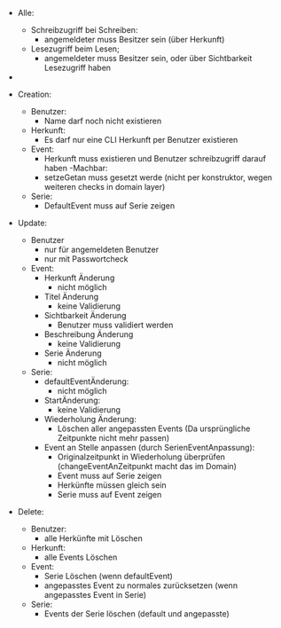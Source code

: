 - Alle:
  - Schreibzugriff bei Schreiben:
    - angemeldeter muss Besitzer sein (über Herkunft)
  - Lesezugriff beim Lesen;
    - angemeldeter muss Besitzer sein, oder über Sichtbarkeit Lesezugriff haben
- 
- Creation:
  - Benutzer:
    - Name darf noch nicht existieren
  - Herkunft:
    - Es darf nur eine CLI Herkunft per Benutzer existieren
  - Event:
    - Herkunft muss existieren und Benutzer schreibzugriff darauf haben
  -Machbar:
    - setzeGetan muss gesetzt werde (nicht per konstruktor, wegen weiteren checks in domain layer)
  - Serie: 
    - DefaultEvent muss auf Serie zeigen

- Update:
  - Benutzer
    - nur für angemeldeten Benutzer
    - nur mit Passwortcheck
  - Event:
    - Herkunft Änderung
      - nicht möglich
    - Titel Änderung
      - keine Validierung
    - Sichtbarkeit Änderung
      - Benutzer muss validiert werden
    - Beschreibung Änderung
      - keine Validierung
    - Serie Änderung
      - nicht möglich
  - Serie:
    - defaultEventÄnderung:
      - nicht möglich
    - StartÄnderung:
      - keine Validierung
    - Wiederholung Änderung:
      - Löschen aller angepassten Events (Da ursprüngliche Zeitpunkte nicht mehr passen)
    - Event an Stelle anpassen (durch SerienEventAnpassung):
      - Originalzeitpunkt in Wiederholung überprüfen (changeEventAnZeitpunkt macht das im Domain)
      - Event muss auf Serie zeigen
      - Herkünfte müssen gleich sein
      - Serie muss auf Event zeigen

- Delete:
  - Benutzer:
    - alle Herkünfte mit Löschen
  - Herkunft:
    - alle Events Löschen
  - Event:
    - Serie Löschen (wenn defaultEvent)
    - angepasstes Event zu normales zurücksetzen (wenn angepasstes Event in Serie)
  - Serie:
    - Events der Serie löschen (default und angepasste)